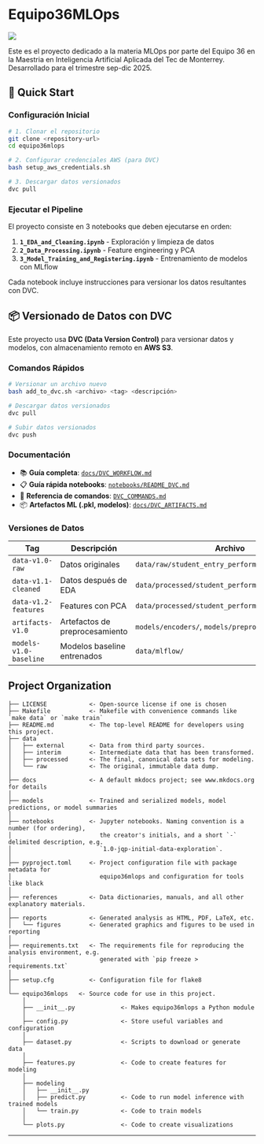 # Equipo36MLOps

<a target="_blank" href="https://cookiecutter-data-science.drivendata.org/">
    <img src="https://img.shields.io/badge/CCDS-Project%20template-328F97?logo=cookiecutter" />
</a>

Este es el proyecto dedicado a la materia MLOps por parte del Equipo 36 en la Maestria en Inteligencia Artificial Aplicada del Tec de Monterrey. Desarrollado para el trimestre sep-dic 2025.

## 🚀 Quick Start

### Configuración Inicial

```bash
# 1. Clonar el repositorio
git clone <repository-url>
cd equipo36mlops

# 2. Configurar credenciales AWS (para DVC)
bash setup_aws_credentials.sh

# 3. Descargar datos versionados
dvc pull
```

### Ejecutar el Pipeline

El proyecto consiste en 3 notebooks que deben ejecutarse en orden:

1. **`1_EDA_and_Cleaning.ipynb`** - Exploración y limpieza de datos
2. **`2_Data_Processing.ipynb`** - Feature engineering y PCA
3. **`3_Model_Training_and_Registering.ipynb`** - Entrenamiento de modelos con MLflow

Cada notebook incluye instrucciones para versionar los datos resultantes con DVC.

## 📦 Versionado de Datos con DVC

Este proyecto usa **DVC (Data Version Control)** para versionar datos y modelos, con almacenamiento remoto en **AWS S3**.

### Comandos Rápidos

```bash
# Versionar un archivo nuevo
bash add_to_dvc.sh <archivo> <tag> <descripción>

# Descargar datos versionados
dvc pull

# Subir datos versionados
dvc push
```

### Documentación

- 📚 **Guía completa**: [`docs/DVC_WORKFLOW.md`](docs/DVC_WORKFLOW.md)
- 📋 **Guía rápida notebooks**: [`notebooks/README_DVC.md`](notebooks/README_DVC.md)
- 🔧 **Referencia de comandos**: [`DVC_COMMANDS.md`](DVC_COMMANDS.md)
- 📦 **Artefactos ML (.pkl, modelos)**: [`docs/DVC_ARTIFACTS.md`](docs/DVC_ARTIFACTS.md)

### Versiones de Datos

| Tag | Descripción | Archivo |
|-----|-------------|---------|
| `data-v1.0-raw` | Datos originales | `data/raw/student_entry_performance.csv` |
| `data-v1.1-cleaned` | Datos después de EDA | `data/processed/student_performance.csv` |
| `data-v1.2-features` | Features con PCA | `data/processed/student_performance_features.csv` |
| `artifacts-v1.0` | Artefactos de preprocesamiento | `models/encoders/`, `models/preprocessors/` |
| `models-v1.0-baseline` | Modelos baseline entrenados | `data/mlflow/` |

## Project Organization

```
├── LICENSE            <- Open-source license if one is chosen
├── Makefile           <- Makefile with convenience commands like `make data` or `make train`
├── README.md          <- The top-level README for developers using this project.
├── data
│   ├── external       <- Data from third party sources.
│   ├── interim        <- Intermediate data that has been transformed.
│   ├── processed      <- The final, canonical data sets for modeling.
│   └── raw            <- The original, immutable data dump.
│
├── docs               <- A default mkdocs project; see www.mkdocs.org for details
│
├── models             <- Trained and serialized models, model predictions, or model summaries
│
├── notebooks          <- Jupyter notebooks. Naming convention is a number (for ordering),
│                         the creator's initials, and a short `-` delimited description, e.g.
│                         `1.0-jqp-initial-data-exploration`.
│
├── pyproject.toml     <- Project configuration file with package metadata for 
│                         equipo36mlops and configuration for tools like black
│
├── references         <- Data dictionaries, manuals, and all other explanatory materials.
│
├── reports            <- Generated analysis as HTML, PDF, LaTeX, etc.
│   └── figures        <- Generated graphics and figures to be used in reporting
│
├── requirements.txt   <- The requirements file for reproducing the analysis environment, e.g.
│                         generated with `pip freeze > requirements.txt`
│
├── setup.cfg          <- Configuration file for flake8
│
└── equipo36mlops   <- Source code for use in this project.
    │
    ├── __init__.py             <- Makes equipo36mlops a Python module
    │
    ├── config.py               <- Store useful variables and configuration
    │
    ├── dataset.py              <- Scripts to download or generate data
    │
    ├── features.py             <- Code to create features for modeling
    │
    ├── modeling                
    │   ├── __init__.py 
    │   ├── predict.py          <- Code to run model inference with trained models          
    │   └── train.py            <- Code to train models
    │
    └── plots.py                <- Code to create visualizations
```

--------

